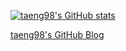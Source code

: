 [![taeng98's GitHub stats](https://github-readme-stats.vercel.app/api?username=taeng98&theme=tokyonight)](https://github.com/anuraghazra/github-readme-stats)

[taeng98's GitHub Blog](https://taeng98.github.io/)
